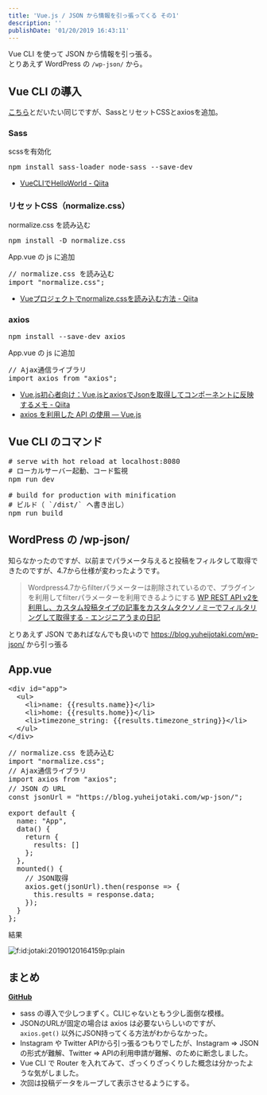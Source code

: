 ```yaml
---
title: 'Vue.js / JSON から情報を引っ張ってくる その1'
description: ''
publishDate: '01/20/2019 16:43:11'
---
```


<p>Vue CLI を使って JSON から情報を引っ張る。<br/>
とりあえず WordPress の <code>/wp-json/</code> から。</p>

<h2>Vue CLI の導入</h2>

<p><a href="https://yuheijotaki.hatenablog.com/entry/2018/12/28/025438">こちら</a>とだいたい同じですが、SassとリセットCSSとaxiosを追加。</p>

<h3>Sass</h3>

<p>scssを有効化</p>

<pre class="code" data-lang="" data-unlink>npm install sass-loader node-sass --save-dev</pre>

<ul>
<li><a href="https://qiita.com/MariMurotani/items/5fbea5942d2edf149989">VueCLIでHelloWorld - Qiita</a></li>
</ul>

<h3>リセットCSS（normalize.css）</h3>

<p>normalize.css を読み込む</p>

<pre class="code" data-lang="" data-unlink>npm install -D normalize.css</pre>

<p>App.vue の js に追加</p>

<pre class="code lang-javascript" data-lang="javascript" data-unlink><span class="synComment">// normalize.css を読み込む</span>
<span class="synStatement">import</span> <span class="synConstant">&quot;normalize.css&quot;</span>;
</pre>

<ul>
<li><a href="https://qiita.com/hogesuke_1/items/b12c65e8485289da4146">Vueプロジェクトでnormalize.cssを読み込む方法 - Qiita</a></li>
</ul>

<h3>axios</h3>

<pre class="code" data-lang="" data-unlink>npm install --save-dev axios</pre>

<p>App.vue の js に追加</p>

<pre class="code lang-javascript" data-lang="javascript" data-unlink><span class="synComment">// Ajax通信ライブラリ</span>
<span class="synStatement">import</span> axios from <span class="synConstant">&quot;axios&quot;</span>;
</pre>

<ul>
<li><a href="https://qiita.com/sygnas/items/7eac9491b37a1bcba0cb">Vue.js初心者向け：Vue.jsとaxiosでJsonを取得してコンポーネントに反映するメモ - Qiita</a></li>
<li><a href="https://jp.vuejs.org/v2/cookbook/using-axios-to-consume-apis.html">axios を利用した API の使用 — Vue.js</a></li>
</ul>

<h2>Vue CLI のコマンド</h2>

<pre class="code" data-lang="" data-unlink># serve with hot reload at localhost:8080
# ローカルサーバー起動、コード監視
npm run dev

# build for production with minification
# ビルド（ `/dist/` へ書き出し）
npm run build</pre>

<h2>WordPress の /wp-json/</h2>

<p>知らなかったのですが、以前までパラメータ与えると投稿をフィルタして取得できたのですが、4.7から仕様が変わったようです。</p>

<blockquote><p>Wordpress4.7からfilterパラメーターは削除されているので、プラグインを利用してfilterパラメーターを利用できるようにする
<a href="http://umadash.hatenadiary.jp/entry/2019/01/09/093554">WP REST API v2を利用し、カスタム投稿タイプの記事をカスタムタクソノミーでフィルタリングして取得する - エンジニアうまの日記</a></p></blockquote>

<p>とりあえず JSON であればなんでも良いので <a href="https://blog.yuheijotaki.com/wp-json/">https://blog.yuheijotaki.com/wp-json/</a> から引っ張る</p>

<h2>App.vue</h2>

<pre class="code lang-html" data-lang="html" data-unlink><span class="synIdentifier">&lt;</span><span class="synStatement">div</span><span class="synIdentifier"> </span><span class="synType">id</span><span class="synIdentifier">=</span><span class="synConstant">&quot;app&quot;</span><span class="synIdentifier">&gt;</span>
  <span class="synIdentifier">&lt;</span><span class="synStatement">ul</span><span class="synIdentifier">&gt;</span>
    <span class="synIdentifier">&lt;</span><span class="synStatement">li</span><span class="synIdentifier">&gt;</span>name: {{results.name}}<span class="synIdentifier">&lt;/</span><span class="synStatement">li</span><span class="synIdentifier">&gt;</span>
    <span class="synIdentifier">&lt;</span><span class="synStatement">li</span><span class="synIdentifier">&gt;</span>home: {{results.home}}<span class="synIdentifier">&lt;/</span><span class="synStatement">li</span><span class="synIdentifier">&gt;</span>
    <span class="synIdentifier">&lt;</span><span class="synStatement">li</span><span class="synIdentifier">&gt;</span>timezone_string: {{results.timezone_string}}<span class="synIdentifier">&lt;/</span><span class="synStatement">li</span><span class="synIdentifier">&gt;</span>
  <span class="synIdentifier">&lt;/</span><span class="synStatement">ul</span><span class="synIdentifier">&gt;</span>
<span class="synIdentifier">&lt;/</span><span class="synStatement">div</span><span class="synIdentifier">&gt;</span>
</pre>

<pre class="code lang-javascript" data-lang="javascript" data-unlink><span class="synComment">// normalize.css を読み込む</span>
<span class="synStatement">import</span> <span class="synConstant">&quot;normalize.css&quot;</span>;
<span class="synComment">// Ajax通信ライブラリ</span>
<span class="synStatement">import</span> axios from <span class="synConstant">&quot;axios&quot;</span>;
<span class="synComment">// JSON の URL</span>
<span class="synStatement">const</span> jsonUrl = <span class="synConstant">&quot;https://blog.yuheijotaki.com/wp-json/&quot;</span>;

<span class="synStatement">export</span> <span class="synStatement">default</span> <span class="synIdentifier">{</span>
  name: <span class="synConstant">&quot;App&quot;</span>,
  data() <span class="synIdentifier">{</span>
    <span class="synStatement">return</span> <span class="synIdentifier">{</span>
      results: <span class="synIdentifier">[]</span>
    <span class="synIdentifier">}</span>;
  <span class="synIdentifier">}</span>,
  mounted() <span class="synIdentifier">{</span>
    <span class="synComment">// JSON取得</span>
    axios.get(jsonUrl).then(response =&gt; <span class="synIdentifier">{</span>
      <span class="synIdentifier">this</span>.results = response.data;
    <span class="synIdentifier">}</span>);
  <span class="synIdentifier">}</span>
<span class="synIdentifier">}</span>;
</pre>

<p>結果</p>

<p><span itemscope itemtype="http://schema.org/Photograph"><img src="/images/hatena/20190120164159.png" alt="f:id:jotaki:20190120164159p:plain" title="f:id:jotaki:20190120164159p:plain" class="hatena-fotolife" itemprop="image" /></span></p>

<h2>まとめ</h2>

<p><a href="https://github.com/yuheijotaki/vue-study_20190120"><strong>GitHub</strong></a></p>

<ul>
<li>sass の導入で少しつまずく。CLIじゃないともう少し面倒な模様。</li>
<li>JSONのURLが固定の場合は axios は必要ないらしいのですが、<code>axios.get()</code> 以外にJSON持ってくる方法がわからなかった。</li>
<li>Instagram や Twitter APIから引っ張るつもりでしたが、Instagram => JSON の形式が難解、Twitter => APIの利用申請が難解、のために断念しました。</li>
<li>Vue CLI で Router を入れてみて、ざっくりざっくりした概念は分かったような気がしました。</li>
<li>次回は投稿データをループして表示させるようにする。</li>
</ul>
